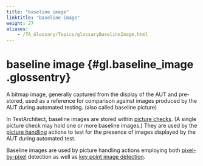 ```yaml
--- 
title: "baseline image"
linktitle: "baseline image"
weight: 27
aliases: 
    - /TA_Glossary/Topics/glossaryBaselineImage.html
---
```

# baseline image {#gl.baseline_image .glossentry}

A bitmap image, generally captured from the display of the AUT and pre-stored, used as a reference for comparison against images produced by the AUT during automated testing. \(also called baseline picture\)

In TestArchitect, baseline images are stored within [picture checks](glossaryPictureCheck.html). \(A single picture check may hold one or more baseline images.\) They are used by the [picture handling](../../TA_Automation/Topics/bia_picture_handling.html) actions to test for the presence of images displayed by the AUT during automated test.

Baseline images are used by picture handling actions employing both [pixel-by-pixel](../../TA_Automation/Topics/aut_image_comparison_techniques.html) detection as well as [key point image detection](../../TA_Automation/Topics/aut_keypoint_detection_method.html).

